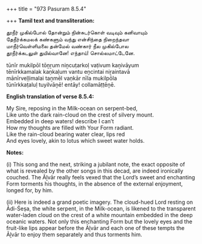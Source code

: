 +++
title = "973 Pasuram 8.5.4"

+++
**Tamil text and transliteration:**

தூநீர் முகில்போல் தோன்றும் நின்சுடர்கொள் வடிவும் கனிவாயும்  
தேநீர்க்கமலக் கண்களும் வந்து என்சிந்தை நிறைந்தவா  
மாநீர்வெள்ளிமலை தன்மேல் வண்கார் நீல முகில்போல  
தூநீர்க்கடலுள் துயில்வானே! எந்தாய்! சொல்லமாட்டேனே.

tūnīr mukilpōl tōṉṟum niṉcuṭarkoḷ vaṭivum kaṉivāyum  
tēnīrkkamalak kaṇkaḷum vantu eṉcintai niṟaintavā  
mānīrveḷḷimalai taṉmēl vaṇkār nīla mukilpōla  
tūnīrkkaṭaluḷ tuyilvāṉē! entāy! collamāṭṭēṉē.

**English translation of verse 8.5.4:**

My Sire, reposing in the Milk-ocean on serpent-bed,  
Like unto the dark rain-cloud on the crest of silvery mount.  
Embedded in deep waters! describe I can’t  
How my thoughts are filled with Your Form radiant.  
Like the rain-cloud bearing water clear, lips red  
And eyes lovely, akin to lotus which sweet water holds.

**Notes:**

\(i\) This song and the next, striking a jubilant note, the exact opposite of what is revealed by the other songs in this decad, are indeed ironically couched. The Āḻvār really feels vexed that the Lord’s sweet and enchanting Form torments his thoughts, in the absence of the external enjoyment, longed for, by him.

\(ii\) Here is indeed a grand poetic imagery. The cloud-hued Lord resting on Ādi-Śeṣa, the white serpent, in the Milk-ocean, is likened to the transparent water-laden cloud on the crest of a white mountain embedded in the deep oceanic waters. Not only this enchanting Form but the lovely eyes and the fruit-like lips appear before the Āḻvār and each one of these tempts the Āḻvār to enjoy them separately and thus torments him.


